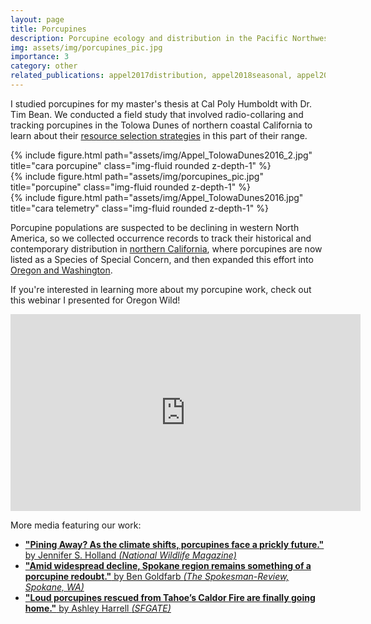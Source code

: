 ```yaml
---
layout: page
title: Porcupines
description: Porcupine ecology and distribution in the Pacific Northwest
img: assets/img/porcupines_pic.jpg
importance: 3
category: other
related_publications: appel2017distribution, appel2018seasonal, appel2021north, belamaric2024porcupines
---
```


I studied porcupines for my master's thesis at Cal Poly Humboldt with Dr. Tim Bean. We conducted a field study that involved radio-collaring and tracking porcupines in the Tolowa Dunes of northern coastal California to learn about their <a href="https://academic.oup.com/jmammal/article/99/5/1159/5052414">resource selection strategies</a> in this part of their range. 

<div class="row">
    <div class="col-sm mt-3 mt-md-0">
        {% include figure.html path="assets/img/Appel_TolowaDunes2016_2.jpg" title="cara porcupine" class="img-fluid rounded z-depth-1" %}
    </div>
    <div class="col-sm mt-3 mt-md-0">
        {% include figure.html path="assets/img/porcupines_pic.jpg" title="porcupine" class="img-fluid rounded z-depth-1" %}
    </div>
    <div class="col-sm mt-3 mt-md-0">
        {% include figure.html path="assets/img/Appel_TolowaDunes2016.jpg" title="cara telemetry" class="img-fluid rounded z-depth-1" %}
    </div>
</div>

Porcupine populations are suspected to be declining in western North America, so we collected occurrence records to track their historical and contemporary distribution in <a href="https://digitalcommons.humboldt.edu/cgi/viewcontent.cgi?article=1002&context=oer">northern California</a>, where porcupines are now listed as a Species of Special Concern, and then expanded this effort into <a href="https://www.researchgate.net/profile/Cara-Appel/publication/349951521_NORTH_AMERICAN_PORCUPINE_DISTRIBUTION_IN_THE_PACIFIC_NORTHWEST_AND_EVALUATION_OF_A_NON-INVASIVE_MONITORING_TECHNIQUE/links/620c0714634ff774f4cfb401/NORTH-AMERICAN-PORCUPINE-DISTRIBUTION-IN-THE-PACIFIC-NORTHWEST-AND-EVALUATION-OF-A-NON-INVASIVE-MONITORING-TECHNIQUE.pdf">Oregon and Washington</a>.

If you're interested in learning more about my porcupine work, check out this webinar I presented for Oregon Wild!

<iframe width="560" height="315" src="https://www.youtube-nocookie.com/embed/6ja3cPxuwls?si=vkwJPs31afGHRTZY" title="YouTube video player" frameborder="0" allow="accelerometer; autoplay; clipboard-write; encrypted-media; gyroscope; picture-in-picture; web-share" referrerpolicy="strict-origin-when-cross-origin" allowfullscreen></iframe>

More media featuring our work:
- <a href="https://www.nwf.org/Magazines/National-Wildlife/2019/Oct-Nov/Conservation/Porcupines"><b>"Pining Away? As the climate shifts, porcupines face a prickly future."</b> by Jennifer S. Holland <i>(National Wildlife Magazine)</i></a>
- <a href="https://www.nwf.org/Magazines/National-Wildlife/2019/Oct-Nov/Conservation/Porcupines"><b>"Amid widespread decline, Spokane region remains something of a porcupine redoubt."</b> by Ben Goldfarb <i>(The Spokesman-Review, Spokane, WA)</i></a>
- <a href="https://www.nwf.org/Magazines/National-Wildlife/2019/Oct-Nov/Conservation/Porcupines"><b>"Loud porcupines rescued from Tahoe’s Caldor Fire are finally going home."</b> by Ashley Harrell <i>(SFGATE)</i></a>




